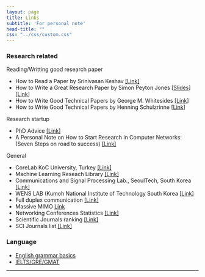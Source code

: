 ```yaml
---
layout: page
title: Links
subtitle: 'For personal note'
head-title: ""
css: "../css/custom.css"
---
```


### Research related
Reading/Writting good research paper
- How to Read a Paper by Srinivasan Keshav [[Link]](http://ccr.sigcomm.org/online/files/p83-keshavA.pdf)
- How to Write a Great Research Paper by Simon Peyton Jones [[Slides](https://www.microsoft.com/en-us/research/wp-content/uploads/2016/07/How-to-write-a-great-research-paper.pdf)] [[Link](https://www.youtube.com/watch?v=VK51E3gHENc)]
- How to Write Good Technical Papers by George M. Whitesides [[Link](https://intra.ece.ucr.edu/~rlake/Whitesides_writing_res_paper.pdf)]
- How to Write Good Technical Papers by Henning Schulzrinne [[Link](http://www.cs.columbia.edu/~hgs/etc/writing-style.html)]


Research startup
- PhD Advice [[Link]](http://www.eecs.harvard.edu/htk/phdadvice/)
- A Personal Note on How to Start Research in Computer Networks: (Seven Steps on road to success) [[Link]](https://www.cise.ufl.edu/~helmy/cis6930/research-start.html)

General
- CoreLab KoC University, Turkey [[Link]](https://corelab.ku.edu.tr/tools/)
- Machine Learning Reseach Library [[Link]](https://mlc.committees.comsoc.org/research-library/)
- Communications and Signal Processing Lab., SeoulTech, South Korea [[Link]](https://csp.seoultech.ac.kr/index.do)
- WENS LAB (Kumoh National Institute of Technology South Korea [[Link]](http://wens.re.kr/home/)
- Full duplex communication [[Link]](http://wireless.pku.edu.cn/home/songly/fd.htm)
- Massive MIMO [Link](https://massivemimo.eu/research-library)
- Networking Conferences Statistics [[Link]](http://www.cs.ucsb.edu/~almeroth/conf/stats/)
- Scientific Journals ranking [[Link]](http://www.scimagojr.com/journalrank.php?category=1705)
- SCI Journals list [[Link]](http://sci-thomsonreuters.org/)


### Language
- [English grammar basics](http://www.english-for-students.com/Grammar-2.html)
- [IELTS/GRE/GMAT](https://drive.google.com/drive/folders/0B2jZERjUXCHhZnB5T0tpY2ZyRmc)

----
